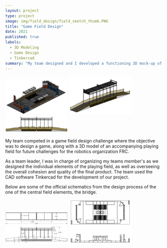 ```yaml
---
layout: project
type: project
image: img/field_design/field_sketch_thumb.PNG
title: "Game Field Design"
date: 2021
published: true
labels:
  - 3D Modeling
  - Game Design
  - Tinkercad
summary: "My team designed and I developed a functioning 3D mock-up of a game field proposal of future robotics competitions."
---
```


<div class="text-center p-4">
  <img width="200px" src="../img/field_design/2445 Compact Cleanup Field.PNG" class="img-thumbnail" >
  <img width="200px" src="../img/field_design/bridge_ortho.PNG" class="img-thumbnail" >
  <img width="200px" src="../img/field_design/bridge_side.PNG" class="img-thumbnail" >
</div>

My team competed in a game field design challenge where the objective was to design a game, along with a 3D model of an accompanying playing field for future challenges for the robotics organization FRC.

As a team leader, I was in charge of organizing my teams member's as we designed the individual elements of the playing field, as well as overseeing the overall cohesion and quality of the final product. The team used the CAD software Tinkercad for the development of our project.

Below are some of the official schematics from the design process of the one of the central field elements, the bridge.

<div class="text-center p-4">
  <img width="200px" src="../img/field_design/bridge_schem.PNG" class="img-thumbnail" >
  <img width="200px" src="../img/field_design/Field Sketch.PNG" class="img-thumbnail" >
</div>
